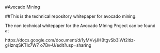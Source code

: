 #Avocado Mining

##This is the technical repository whitepaper for avocado mining. 

The non technical whitepaper for the Avocado MIning Project can be found at 
<link>https://docs.google.com/document/d/1yMVvjJHBtgvSb3iWt2itiz-gHznqSKTlx7W7_o7Bv-U/edit?usp=sharing
